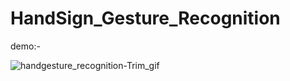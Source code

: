 # HandSign_Gesture_Recognition

demo:- 

![handgesture_recognition-Trim_gif](https://github.com/Adinp1213/HandSign_Gesture_Recognition/assets/127317650/9946bfe5-da41-4854-b9e5-b31895f73ea8)
